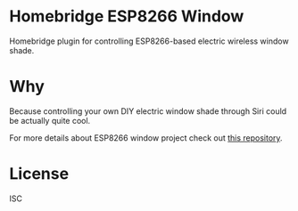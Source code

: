 # Homebridge ESP8266 Window

Homebridge plugin for controlling ESP8266-based electric wireless window shade.

# Why

Because controlling your own DIY electric window shade through Siri could be actually quite cool.

For more details about ESP8266 window project check out [this repository](https://github.com/pawelsledzikowski/esp8266-window).

# License

ISC
